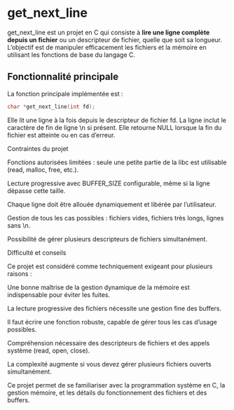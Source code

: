 # get_next_line

get_next_line est un projet en C qui consiste à **lire une ligne complète depuis un fichier** ou un descripteur de fichier, quelle que soit sa longueur.  
L’objectif est de manipuler efficacement les fichiers et la mémoire en utilisant les fonctions de base du langage C.

## Fonctionnalité principale

La fonction principale implémentée est :

```c
char *get_next_line(int fd);
```
Elle lit une ligne à la fois depuis le descripteur de fichier fd.
La ligne inclut le caractère de fin de ligne \n si présent.
Elle retourne NULL lorsque la fin du fichier est atteinte ou en cas d’erreur.

Contraintes du projet

Fonctions autorisées limitées : seule une petite partie de la libc est utilisable (read, malloc, free, etc.).

Lecture progressive avec BUFFER_SIZE configurable, même si la ligne dépasse cette taille.

Chaque ligne doit être allouée dynamiquement et libérée par l’utilisateur.

Gestion de tous les cas possibles : fichiers vides, fichiers très longs, lignes sans \n.

Possibilité de gérer plusieurs descripteurs de fichiers simultanément.

Difficulté et conseils

Ce projet est considéré comme techniquement exigeant pour plusieurs raisons :

Une bonne maîtrise de la gestion dynamique de la mémoire est indispensable pour éviter les fuites.

La lecture progressive des fichiers nécessite une gestion fine des buffers.

Il faut écrire une fonction robuste, capable de gérer tous les cas d’usage possibles.

Compréhension nécessaire des descripteurs de fichiers et des appels système (read, open, close).

La complexité augmente si vous devez gérer plusieurs fichiers ouverts simultanément.

Ce projet permet de se familiariser avec la programmation système en C, la gestion mémoire, et les détails du fonctionnement des fichiers et des buffers.
